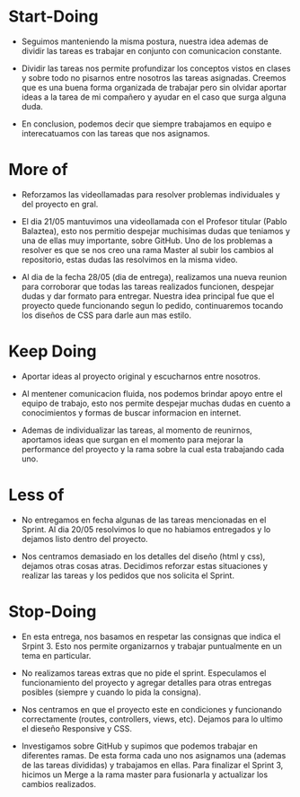 
# Start-Doing 
- Seguimos manteniendo la misma postura, nuestra idea ademas de dividir las tareas es trabajar en conjunto con comunicacion constante.

- Dividir las tareas nos permite profundizar los conceptos vistos en clases y sobre todo no pisarnos entre nosotros las tareas asignadas. Creemos que es una buena forma organizada de trabajar pero sin olvidar aportar ideas a la tarea de mi compañero y ayudar en el caso que surga alguna duda.

- En conclusion, podemos decir que siempre trabajamos en equipo e interecatuamos con las tareas que nos asignamos.

# More of 
- Reforzamos las videollamadas para resolver problemas individuales y del proyecto en gral.

- El dia 21/05 mantuvimos una videollamada con el Profesor titular (Pablo Balaztea), esto nos permitio despejar muchisimas dudas que teniamos y una de ellas muy importante, sobre GitHub.
Uno de los problemas a resolver es que se nos creo una rama Master al subir los cambios al repositorio, estas dudas las resolvimos en la misma video.

- Al dia de la fecha 28/05 (dia de entrega), realizamos una nueva reunion para corroborar que todas las tareas realizados funcionen, despejar dudas y dar formato para entregar. Nuestra idea principal fue que el proyecto quede funcionando segun lo pedido, continuaremos tocando los diseños de CSS para darle aun mas estilo.

# Keep Doing 
- Aportar ideas al proyecto original y escucharnos entre nosotros.

- Al mentener comunicacion fluida, nos podemos brindar apoyo entre el equipo de trabajo, esto nos permite despejar muchas dudas en cuento a conocimientos y formas de buscar informacion en internet.

- Ademas de individualizar las tareas, al momento de reunirnos, aportamos ideas que surgan en el momento para mejorar la performance del proyecto y la rama sobre la cual esta trabajando cada uno.

# Less of
- No entregamos en fecha algunas de las tareas mencionadas en el Sprint. Al dia 20/05 resolvimos lo que no habiamos entregados y lo dejamos listo dentro del proyecto.

- Nos centramos demasiado en los detalles del diseño (html y css), dejamos otras cosas atras.
Decidimos reforzar estas situaciones y realizar las tareas y los pedidos que nos solicita el Sprint.

# Stop-Doing
- En esta entrega, nos basamos en respetar las consignas que indica el Srpint 3. Esto nos permite organizarnos y trabajar puntualmente en un tema en particular.

- No realizamos tareas extras que no pide el sprint. Especulamos el funcionamiento del proyecto y agregar detalles para otras entregas posibles (siempre y cuando lo pida la consigna).

- Nos centramos en que el proyecto este en condiciones y funcionando correctamente (routes, controllers, views, etc). Dejamos para lo ultimo el dieseño Responsive y CSS.

- Investigamos sobre GitHub y supimos que podemos trabajar en diferentes ramas. De esta forma cada uno nos asignamos una (ademas de las tareas divididas) y trabajamos en ellas. Para finalizar el Sprint 3, hicimos un Merge a la rama master para fusionarla y actualizar los cambios realizados.


